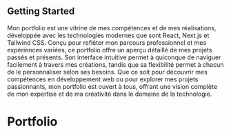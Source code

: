 ## Getting Started

Mon portfolio est une vitrine de mes compétences et de mes réalisations, développée avec les technologies modernes que sont React, Next.js et Tailwind CSS. Conçu pour refléter mon parcours professionnel et mes expériences variées, ce portfolio offre un aperçu détaillé de mes projets passés et présents. Son interface intuitive permet à quiconque de naviguer facilement à travers mes créations, tandis que sa flexibilité permet à chacun de le personnaliser selon ses besoins. Que ce soit pour découvrir mes compétences en développement web ou pour explorer mes projets passionnants, mon portfolio est ouvert à tous, offrant une vision complète de mon expertise et de ma créativité dans le domaine de la technologie.
# Portfolio
